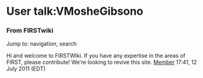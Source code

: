 
# User talk:VMosheGibsono

### From FIRSTwiki

Jump to: navigation, search

Hi and welcome to FIRSTWIki. If you have any expertise in the areas of FIRST,
please contribute! We're looking to revive this site.
[Member](/index.php/User:Member "User:Member" ) 17:41, 12 July 2011 (EDT)

